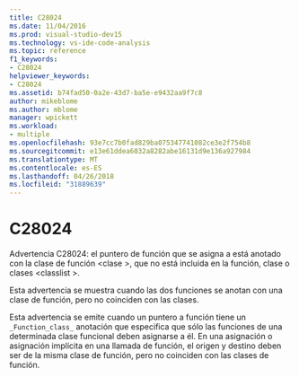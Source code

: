 ```yaml
---
title: C28024
ms.date: 11/04/2016
ms.prod: visual-studio-dev15
ms.technology: vs-ide-code-analysis
ms.topic: reference
f1_keywords:
- C28024
helpviewer_keywords:
- C28024
ms.assetid: b74fad50-0a2e-43d7-ba5e-e9432aa9f7c8
author: mikeblome
ms.author: mblome
manager: wpickett
ms.workload:
- multiple
ms.openlocfilehash: 93e7cc7b0fad829ba075347741082ce3e2f754b8
ms.sourcegitcommit: e13e61ddea6032a8282abe16131d9e136a927984
ms.translationtype: MT
ms.contentlocale: es-ES
ms.lasthandoff: 04/26/2018
ms.locfileid: "31889639"
---
```

# <a name="c28024"></a>C28024
Advertencia C28024: el puntero de función que se asigna a está anotado con la clase de función \<clase >, que no está incluida en la función, clase o clases \<classlist >.

 Esta advertencia se muestra cuando las dos funciones se anotan con una clase de función, pero no coinciden con las clases.

 Esta advertencia se emite cuando un puntero a función tiene un `_Function_class_` anotación que especifica que sólo las funciones de una determinada clase funcional deben asignarse a él. En una asignación o asignación implícita en una llamada de función, el origen y destino deben ser de la misma clase de función, pero no coinciden con las clases de función.